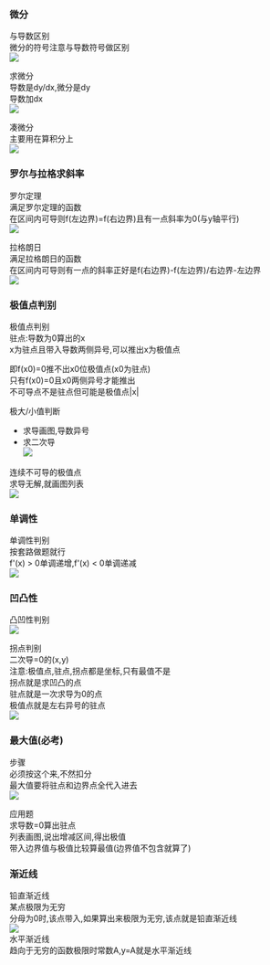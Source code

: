 ### 微分  
与导数区别  
微分的符号注意与导数符号做区别  
![](img/Pasted%20image%2020230115212446.png)  
  
求微分  
导数是dy/dx,微分是dy  
导数加dx  
![](img/Pasted%20image%2020230115212704.png)  
  
凑微分  
主要用在算积分上  
![](img/Pasted%20image%2020230115213940.png)  
  
### 罗尔与拉格求斜率  
罗尔定理  
满足罗尔定理的函数  
在区间内可导则f(左边界)=f(右边界)且有一点斜率为0(与y轴平行)  
![](img/Pasted%20image%2020230115213449.png)  
  
拉格朗日  
满足拉格朗日的函数  
在区间内可导则有一点的斜率正好是f(右边界)-f(左边界)/右边界-左边界  
![](img/Pasted%20image%2020230115213745.png)  
  
### 极值点判别  
极值点判别  
驻点:导数为0算出的x  
x为驻点且带入导数两侧异号,可以推出x为极值点  
  
即f(x0)=0推不出x0位极值点(x0为驻点)  
只有f(x0)=0且x0两侧异号才能推出  
不可导点不是驻点但可能是极值点|x|
  
极大/小值判断  
* 求导画图,导数异号  
* 求二次导  
![](img/Pasted%20image%2020230116002550.png)  
  
连续不可导的极值点  
求导无解,就画图列表  
![](img/Pasted%20image%2020230116002937.png)  
  
  
### 单调性  
单调性判别  
按套路做题就行  
f'(x) > 0单调递增,f'(x) < 0单调递减  
![](img/Pasted%20image%2020230116002633.png)  
  
  
### 凹凸性  
凸凹性判别  
![](img/Pasted%20image%2020230116003036.png)  
  
拐点判别  
二次导=0的(x,y)  
注意:极值点,驻点,拐点都是坐标,只有最值不是   
拐点就是求凹凸的点  
驻点就是一次求导为0的点  
极值点就是左右异号的驻点  
![](img/Pasted%20image%2020230116003649.png)  
### 最大值(必考)  
步骤  
必须按这个来,不然扣分  
最大值要将驻点和边界点全代入进去  
![](img/Pasted%20image%2020230116003755.png)  
  
应用题  
求导数=0算出驻点  
列表画图,说出增减区间,得出极值  
带入边界值与极值比较算最值(边界值不包含就算了)  
  
### 渐近线  
铅直渐近线  
某点极限为无穷  
分母为0时,该点带入,如果算出来极限为无穷,该点就是铅直渐近线  
![](img/Pasted%20image%2020230116011404.png)  
水平渐近线  
趋向于无穷的函数极限时常数A,y=A就是水平渐近线  
